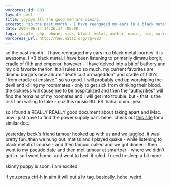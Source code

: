 ```yaml
--- 
wordpress_id: 883
layout: post
title: yoyoyo all the good men are dieing.
excerpt: "so the past month - I have reengaged my ears in a black metal journey. it is awesome. I "
date: 2004-06-14 14:26:17 -05:00
tags: juggle, php, phone, sick, blood, metal, author, music, aim, matiss, apple, nokia
wordpress_url: http://new.nata2.org/?p=883
---
```

so the past month - I have reengaged my ears in a black metal journey. it is awesome. I <3 black metal. I have been listening to primarily dimmu borgir, cradle of filth and emperor. however - I have delved into a bit of bathory and my old favorite therion. it all rules so so much. my current favorites are dimmu borgir's new album "death cult armageddon" and cradle of filth's "from cradle ot enslave."  so so  good. I will probably end up worshiping the devil and killing my roommates - only to get sick from drinking their blood. the sickness will cause me to be hospitalized and then the "authorities" will find the remains of my roomates and I will get into trouble. but - that is the risk I am willing to take - cuz this music RULES. haha. umm.. yea.. <br/><br/>so I found a REALLY REALLY good document about taking apart and iMac. now I just have to find the power supply part. hehe. check out <a href="http://www.appletalk.com.au/forums/index.php?showtopic=718">this site</a> for a similar doc. <br/><br/>yesterday beck's friend tamour hooked up with us and <a href="http://www.nata2.info/?path=pictures%2Fmisc%2Fphone_camera%2Fphotolog&img=1087163325-Nokia6600(904).jpg">we juggled</a>.  it was pretty fun. then we hung out. matiss and I played quake - while listening to black metal of course - and then tamour called and we got dinner. I then went to my pseudo date and then met tamour at smartbar - where we didn't get in. so I went home. and went to bed. it ruled. I need to sleep a bit more. <br/><br/>skinny puppy is soon. I am excited.<br/><br/>if you press ctrl-h in aim it will put a hr tag. basically. hehe. weird.
